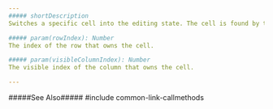 ```yaml
---
##### shortDescription
Switches a specific cell into the editing state. The cell is found by the row index and column index. Takes effect only if the [editing mode](/api-reference/10%20UI%20Widgets/GridBase/1%20Configuration/editing/mode.md '{basewidgetpath}/Configuration/editing/#mode') is *'batch'* or *'cell'*.

##### param(rowIndex): Number
The index of the row that owns the cell.

##### param(visibleColumnIndex): Number
The visible index of the column that owns the cell.

---
```

#####See Also#####
#include common-link-callmethods